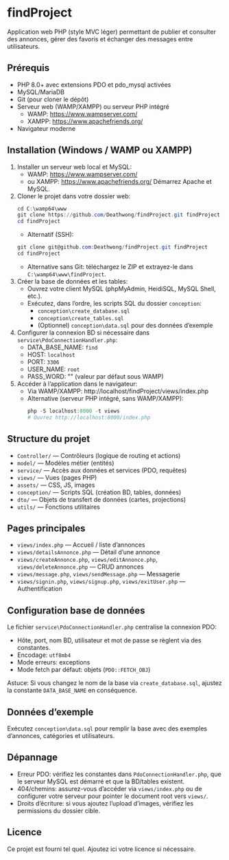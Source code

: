 # findProject

Application web PHP (style MVC léger) permettant de publier et consulter des annonces, gérer des favoris et échanger des messages entre utilisateurs.

## Prérequis
- PHP 8.0+ avec extensions PDO et pdo_mysql activées
- MySQL/MariaDB
- Git (pour cloner le dépôt)
- Serveur web (WAMP/XAMPP) ou serveur PHP intégré
  - WAMP: https://www.wampserver.com/
  - XAMPP: https://www.apachefriends.org/
- Navigateur moderne

## Installation (Windows / WAMP ou XAMPP)
1. Installer un serveur web local et MySQL:
   - WAMP: https://www.wampserver.com/
   - ou XAMPP: https://www.apachefriends.org/
   Démarrez Apache et MySQL.
2. Cloner le projet dans votre dossier web:
   ```powershell
   cd C:\wamp64\www
   git clone https://github.com/Deathwong/findProject.git findProject
   cd findProject
   ```
   - Alternatif (SSH):
   ```powershell
   git clone git@github.com:Deathwong/findProject.git findProject
   cd findProject
   ```
   - Alternative sans Git: téléchargez le ZIP et extrayez-le dans `C:\wamp64\www\findProject`.
3. Créer la base de données et les tables:
   - Ouvrez votre client MySQL (phpMyAdmin, HeidiSQL, MySQL Shell, etc.).
   - Exécutez, dans l’ordre, les scripts SQL du dossier `conception`:
     - `conception\create_database.sql`
     - `conception\create_tables.sql`
     - (Optionnel) `conception\data.sql` pour des données d’exemple
4. Configurer la connexion BD si nécessaire dans `service\PdoConnectionHandler.php`:
   - DATA_BASE_NAME: `find`
   - HOST: `localhost`
   - PORT: `3306`
   - USER_NAME: `root`
   - PASS_WORD: "" (valeur par défaut sous WAMP)
5. Accéder à l’application dans le navigateur:
   - Via WAMP/XAMPP: http://localhost/findProject/views/index.php
   - Alternative (serveur PHP intégré, sans WAMP/XAMPP):
     ```powershell
     php -S localhost:8000 -t views
     # Ouvrez http://localhost:8000/index.php
     ```




## Structure du projet
- `Controller/` — Contrôleurs (logique de routing et actions)
- `model/` — Modèles métier (entités)
- `service/` — Accès aux données et services (PDO, requêtes)
- `views/` — Vues (pages PHP)
- `assets/` — CSS, JS, images
- `conception/` — Scripts SQL (création BD, tables, données)
- `dto/` — Objets de transfert de données (cartes, projections)
- `utils/` — Fonctions utilitaires

## Pages principales
- `views/index.php` — Accueil / liste d’annonces
- `views/detailsAnnonce.php` — Détail d’une annonce
- `views/createAnnonce.php`, `views/editAnnonce.php`, `views/deleteAnnonce.php` — CRUD annonces
- `views/message.php`, `views/sendMessage.php` — Messagerie
- `views/signin.php`, `views/signup.php`, `views/exitUser.php` — Authentification

## Configuration base de données
Le fichier `service\PdoConnectionHandler.php` centralise la connexion PDO:
- Hôte, port, nom BD, utilisateur et mot de passe se règlent via des constantes.
- Encodage: `utf8mb4`
- Mode erreurs: exceptions
- Mode fetch par défaut: objets (`PDO::FETCH_OBJ`)

Astuce: Si vous changez le nom de la base via `create_database.sql`, ajustez la constante `DATA_BASE_NAME` en conséquence.

## Données d’exemple
Exécutez `conception\data.sql` pour remplir la base avec des exemples d’annonces, catégories et utilisateurs.

## Dépannage
- Erreur PDO: vérifiez les constantes dans `PdoConnectionHandler.php`, que le serveur MySQL est démarré et que la BD/tables existent.
- 404/chemins: assurez-vous d’accéder via `views/index.php` ou de configurer votre serveur pour pointer le document root vers `views/`.
- Droits d’écriture: si vous ajoutez l’upload d’images, vérifiez les permissions du dossier cible.

## Licence
Ce projet est fourni tel quel. Ajoutez ici votre licence si nécessaire.

